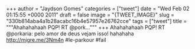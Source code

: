 
+++
author = "Jaydson Gomes"
categories = ["tweet"]
date = "Wed Feb 02 01:15:55 +0000 2011"
draft = false
image = "{TWEET_IMAGE}"
slug = "330b814aba4a1b28acabc16b4e57957e26762cce"
tags = ["tweet"]
title = """Ahahahahaah PQP! RT @pork..."""
+++
Ahahahahaah PQP! RT @porkaria: pelo amor de deus vejam isso! hahahaha http://migre.me/3Nm4n #le-parkour #fail
